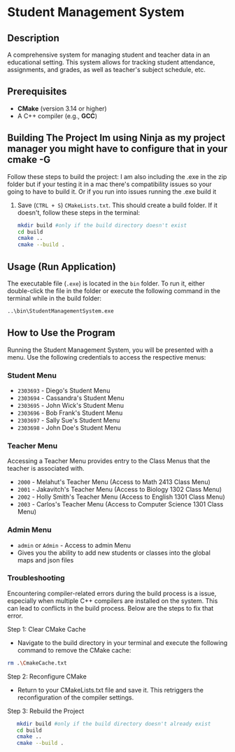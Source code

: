 # Student Management System

## Description
A comprehensive system for managing student and teacher data in an educational setting. This system allows for tracking student attendance, assignments, and grades, as well as teacher's 
subject schedule, etc.

## Prerequisites
- **CMake** (version 3.14 or higher)
- A C++ compiler (e.g., **GCC**)

## Building The Project Im using Ninja as my project manager you might have to configure that in your cmake -G

Follow these steps to build the project: 
I am also including the .exe in the zip folder but if your testing it in a mac there's compatibility issues so your going to have to build it.
Or if you run into issues running the .exe build it

1. Save (`CTRL + S`) `CMakeLists.txt`. This should create a build folder. If it doesn't, follow these steps in the terminal:

    ```bash
    mkdir build #only if the build directory doesn't exist
    cd build
    cmake ..
    cmake --build .
    ```

## Usage (Run Application)

The executable file (`.exe`) is located in the `bin` folder. To run it, either double-click the file in the folder or execute the following command in the terminal while in the build folder:

```bash
..\bin\StudentManagementSystem.exe
```

## How to Use the Program

Running the Student Management System, you will be presented with a menu. Use the following credentials to access the respective menus:

### Student Menu

- `2303693` - Diego's Student Menu
- `2303694` - Cassandra's Student Menu
- `2303695` - John Wick's Student Menu
- `2303696` - Bob Frank's Student Menu
- `2303697` - Sally Sue's Student Menu
- `2303698` - John Doe's Student Menu

### Teacher Menu

Accessing a Teacher Menu provides entry to the Class Menus that the teacher is associated with.

- `2000` - Melahut's Teacher Menu (Access to Math 2413 Class Menu)
- `2001` - Jakavitch's Teacher Menu (Access to Biology 1302 Class Menu)
- `2002` - Holly Smith's Teacher Menu (Access to English 1301 Class Menu)
- `2003` - Carlos's Teacher Menu (Access to Computer Science 1301 Class Menu)

### Admin Menu
- `admin` or `Admin` - Access to admin Menu
-  Gives you the ability to add new students or classes into the global maps and json files

### Troubleshooting
Encountering compiler-related errors during the build process is a issue, especially when multiple C++ compilers are installed on the system. This can lead to conflicts in the build process. Below are the steps to fix that error.

Step 1: Clear CMake Cache
- Navigate to the build directory in your terminal and execute the following command to remove the CMake cache:

```bash
rm .\CmakeCache.txt
```
Step 2: Reconfigure CMake
- Return to your CMakeLists.txt file and save it. This retriggers the reconfiguration of the compiler settings.

Step 3: Rebuild the Project
 ```bash
    mkdir build #only if the build directory doesn't already exist
    cd build
    cmake ..
    cmake --build .
```
